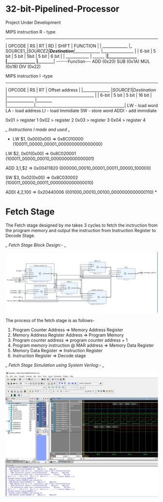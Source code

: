 # 32-bit-Pipelined-Processor

Project Under Development

MIPS instruction R - type
________________ _______________________________________________________________________
|    OPCODE     |  RS      |    RT    |       RD      |    SHIFT      |      FUNCTION    |
| _____________ |_ SOURCE1_|__SOURCE2_|__Destination__|______________ |________________  |
|     6-bit     |   5 bit  |   5 bit  |      5bit     |     5 bit     |        6 bit     |
|  ____________ |   ______ |__________|______________ |______________ |__________________|
------Function---
ADD    (0x20)
SUB    (0x1A)
MUL    (0x18)
DIV    (0x22)

MIPS instruction I -type 
________________ _______________________________________________________________________
|    OPCODE     |  RS     |    RT        |        Offset address                        |
|______________ |_SOURCE1_|_Destination_ |_____________________________________________ |
|     6-bit     |   5 bit |   5 bit      |          16 bit                              |
|______________ |________ |______________|______________________________________________|
LW - load word
LA - load address
LI - load Immidiate
SW - store word
ADDI - add immidiate  

0x01 > register 1
0x02 > register 2
0x03 > register 3
0x04 > register 4

*_ Instructions I made and used _*

* LW $1, 0x00(0x00)    =>  0x8C010000  (100011_00000_00001_0000000000000000)

LW $2, 0x01(0x00)    =>  0x8C020001  (100011_00000_00010_0000000000000001)

ADD $3,$1,$2         =>  0x00411820  (000000_00010_00001_00011_00000_100000)

SW $3, 0x02(0x00)    =>  0x8C030002  (100011_00000_00011_0000000000000010)

ADDI $4,$2,100       =>  0x20440006  (001000_00010_00100_0000000000000110) *

# Fetch Stage #
The Fetch stage designed by me takes 3 cycles to fetch the inctruction from the program memory and output the instruction from Instruction Register to Decode Stage.

*_ Fetch Stage Block Design:- _*

![](Fetch_stage/Fetch_stage.JPG)

The process of the fetch stage is as follows-
1. Program Counter Address => Memory Address Register
2. Memory Address Register Address => Program Memory
3. Program counter address => program counter address + 1
4. Program memory instruction @ MAR address => Memory Data Register
5. Memory Data Register => Instruction Register
6. Instruction Register => Decode stage

*_ Fetch Stage Simulation using System Verilog:- _*

![](Fetch_stage/Testbench/Fetch_Stage_simulation.JPG)
